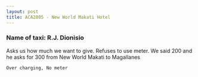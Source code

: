 ```yaml
---
layout: post
title: ACA2805 - New World Makati Hotel
---
```


### Name of taxi: R.J. Dionisio

Asks us how much we want to give. Refuses to use meter. We said 200 and he asks for 300 from New World Makati to Magallanes

```Over charging, No meter```
